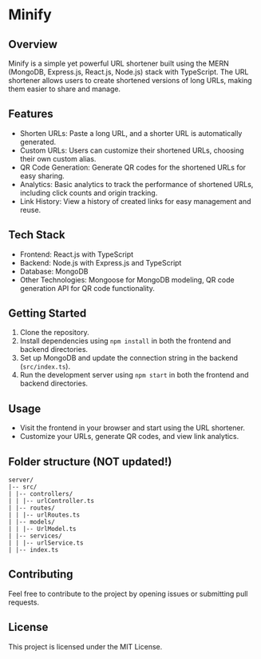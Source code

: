 # Minify

## Overview

Minify is a simple yet powerful URL shortener built using the MERN (MongoDB, Express.js, React.js, Node.js) stack with TypeScript. The URL shortener allows users to create shortened versions of long URLs, making them easier to share and manage.

## Features

- Shorten URLs: Paste a long URL, and a shorter URL is automatically generated.
- Custom URLs: Users can customize their shortened URLs, choosing their own custom alias.
- QR Code Generation: Generate QR codes for the shortened URLs for easy sharing.
- Analytics: Basic analytics to track the performance of shortened URLs, including click counts and origin tracking.
- Link History: View a history of created links for easy management and reuse.

## Tech Stack

- Frontend: React.js with TypeScript
- Backend: Node.js with Express.js and TypeScript
- Database: MongoDB
- Other Technologies: Mongoose for MongoDB modeling, QR code generation API for QR code functionality.

## Getting Started

1. Clone the repository.
2. Install dependencies using `npm install` in both the frontend and backend directories.
3. Set up MongoDB and update the connection string in the backend (`src/index.ts`).
4. Run the development server using `npm start` in both the frontend and backend directories.

## Usage

- Visit the frontend in your browser and start using the URL shortener.
- Customize your URLs, generate QR codes, and view link analytics.

## Folder structure (NOT updated!)

```
server/
|-- src/
| |-- controllers/
| | |-- urlController.ts
| |-- routes/
| | |-- urlRoutes.ts
| |-- models/
| | |-- UrlModel.ts
| |-- services/
| | |-- urlService.ts
| |-- index.ts

```

## Contributing

Feel free to contribute to the project by opening issues or submitting pull requests.

## License

This project is licensed under the MIT License.
